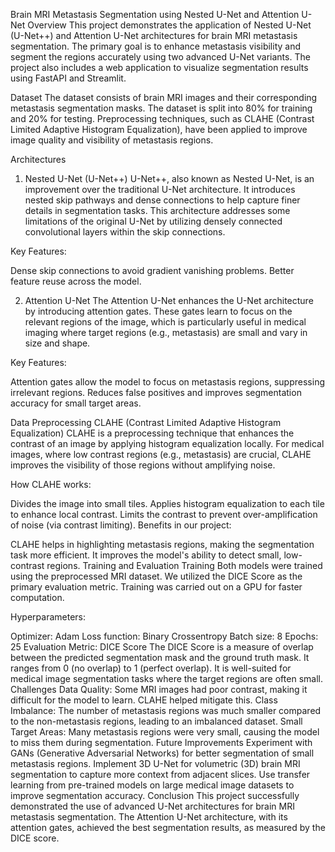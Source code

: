 Brain MRI Metastasis Segmentation using Nested U-Net and Attention U-Net
Overview
This project demonstrates the application of Nested U-Net (U-Net++) and Attention U-Net architectures for brain MRI metastasis segmentation. The primary goal is to enhance metastasis visibility and segment the regions accurately using two advanced U-Net variants. The project also includes a web application to visualize segmentation results using FastAPI and Streamlit.

Dataset
The dataset consists of brain MRI images and their corresponding metastasis segmentation masks. The dataset is split into 80% for training and 20% for testing. Preprocessing techniques, such as CLAHE (Contrast Limited Adaptive Histogram Equalization), have been applied to improve image quality and visibility of metastasis regions.

Architectures
1. Nested U-Net (U-Net++)
U-Net++, also known as Nested U-Net, is an improvement over the traditional U-Net architecture. It introduces nested skip pathways and dense connections to help capture finer details in segmentation tasks. This architecture addresses some limitations of the original U-Net by utilizing densely connected convolutional layers within the skip connections.

Key Features:

Dense skip connections to avoid gradient vanishing problems.
Better feature reuse across the model.

2. Attention U-Net
The Attention U-Net enhances the U-Net architecture by introducing attention gates. These gates learn to focus on the relevant regions of the image, which is particularly useful in medical imaging where target regions (e.g., metastasis) are small and vary in size and shape.

Key Features:

Attention gates allow the model to focus on metastasis regions, suppressing irrelevant regions.
Reduces false positives and improves segmentation accuracy for small target areas.

Data Preprocessing
CLAHE (Contrast Limited Adaptive Histogram Equalization)
CLAHE is a preprocessing technique that enhances the contrast of an image by applying histogram equalization locally. For medical images, where low contrast regions (e.g., metastasis) are crucial, CLAHE improves the visibility of those regions without amplifying noise.

How CLAHE works:

Divides the image into small tiles.
Applies histogram equalization to each tile to enhance local contrast.
Limits the contrast to prevent over-amplification of noise (via contrast limiting).
Benefits in our project:

CLAHE helps in highlighting metastasis regions, making the segmentation task more efficient.
It improves the model's ability to detect small, low-contrast regions.
Training and Evaluation
Training
Both models were trained using the preprocessed MRI dataset. We utilized the DICE Score as the primary evaluation metric. Training was carried out on a GPU for faster computation.

Hyperparameters:

Optimizer: Adam
Loss function: Binary Crossentropy
Batch size: 8
Epochs: 25
Evaluation Metric: DICE Score
The DICE Score is a measure of overlap between the predicted segmentation mask and the ground truth mask. It ranges from 0 (no overlap) to 1 (perfect overlap). It is well-suited for medical image segmentation tasks where the target regions are often small.
Challenges
Data Quality: Some MRI images had poor contrast, making it difficult for the model to learn. CLAHE helped mitigate this.
Class Imbalance: The number of metastasis regions was much smaller compared to the non-metastasis regions, leading to an imbalanced dataset.
Small Target Areas: Many metastasis regions were very small, causing the model to miss them during segmentation.
Future Improvements
Experiment with GANs (Generative Adversarial Networks) for better segmentation of small metastasis regions.
Implement 3D U-Net for volumetric (3D) brain MRI segmentation to capture more context from adjacent slices.
Use transfer learning from pre-trained models on large medical image datasets to improve segmentation accuracy.
Conclusion
This project successfully demonstrated the use of advanced U-Net architectures for brain MRI metastasis segmentation. The Attention U-Net architecture, with its attention gates, achieved the best segmentation results, as measured by the DICE score.
